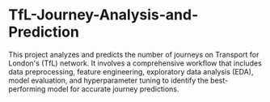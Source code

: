 # TfL-Journey-Analysis-and-Prediction
This project analyzes and predicts the number of journeys on Transport for London's (TfL) network. It involves a comprehensive workflow that includes data preprocessing, feature engineering, exploratory data analysis (EDA), model evaluation, and hyperparameter tuning to identify the best-performing model for accurate journey predictions.
